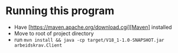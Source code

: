 # Running this program 
* Have [https://maven.apache.org/download.cgi][Maven] installed
* Move to root of project directory 
* run ```mvn install && java -cp target/V18_1-1.0-SNAPSHOT.jar arbeidskrav.Client```